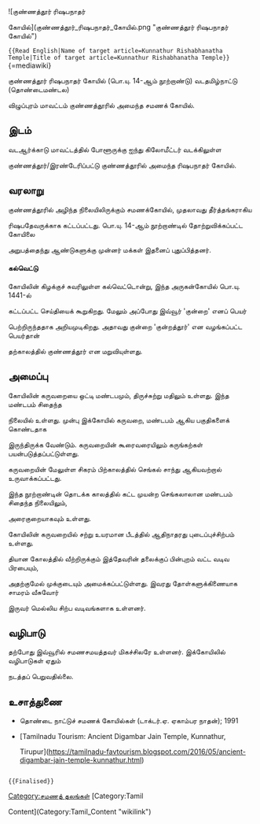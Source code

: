 ![குண்ணத்தூர் ரிஷபநாதர்
கோயில்](குண்ணத்தூர்_ரிஷபநாதர்_கோயில்.png "குண்ணத்தூர் ரிஷபநாதர் கோயில்")
`{{Read English|Name of target article=Kunnathur Rishabhanatha Temple|Title of target article=Kunnathur Rishabhanatha Temple}}`{=mediawiki}
குண்ணத்தூர் ரிஷபநாதர் கோயில் (பொ.யு. 14-ஆம் நூற்றாண்டு) வடதமிழ்நாட்டு (தொண்டைமண்டல)
விழுப்புரம் மாவட்டம் குண்ணத்தூரில் அமைந்த சமணக் கோயில்.

## இடம்

வடஆர்க்காடு மாவட்டத்தில் போளூருக்கு ஐந்து கிலோமீட்டர் வடக்கிலுள்ள
குண்ணத்தூர்/இரண்டேரிப்பட்டு குண்ணத்தூரில் அமைந்த ரிஷபநாதர் கோயில்.

## வரலாறு

குண்ணத்தூரில் அழிந்த நிலையிலிருக்கும் சமணக்கோயில், முதலாவது தீர்த்தங்கராகிய
ரிஷபதேவருக்காக கட்டப்பட்டது. பொ.யு. 14-ஆம் நூற்றாண்டில் தோற்றுவிக்கப்பட்ட கோயிலை
அறுபத்தைந்து ஆண்டுகளுக்கு முன்னர் மக்கள் இதனைப் புதுப்பித்தனர்.

#### கல்வெட்டு

கோயிலின் கிழக்குச் சுவரிலுள்ள கல்வெட்டொன்று, இந்த அருகன்கோயில் பொ.யு. 1441-ல்
கட்டப்பட்ட செய்தியைக் கூறுகிறது. மேலும் அப்போது இவ்வூர் 'குன்றை\' எனப் பெயர்
பெற்றிருந்ததாக அறியமுடிகிறது. அதாவது குன்றை \'குன்றத்தூர்' என வழங்கப்பட்ட பெயர்தான்
தற்காலத்தில் குண்ணத்தூர் என மறுவியுள்ளது.

## அமைப்பு

கோயிலின் கருவறையை ஒட்டி மண்டபமும், திருச்சுற்று மதிலும் உள்ளது. இந்த மண்டபம் சிதைந்த
நிலையில் உள்ளது. முன்பு இக்கோயில் கருவறை, மண்டபம் ஆகிய பகுதிகளைக் கொண்டதாக
இருந்திருக்க வேண்டும். கருவறையின் கூரைவரையிலும் கருங்கற்கள் பயன்படுத்தப்பட்டுள்ளது.
கருவறையின் மேலுள்ள சிகரம் பிற்காலத்தில் செங்கல் சாந்து ஆகியவற்றால் உருவாக்கப்பட்டது.
இந்த நூற்றாண்டின் தொடக்க காலத்தில் கட்ட முயன்ற செங்கலாலான மண்டபம் சிதைந்த நிலையிலும்,
அரைகுறையாகவும் உள்ளது.

கோயிலின் கருவறையில் சற்று உயரமான பீடத்தில் ஆதிநாதரது புடைப்புச்சிற்பம் உள்ளது.
தியான கோலத்தில் வீற்றிருக்கும் இத்தேவரின் தலைக்குப் பின்புறம் வட்ட வடிவ பிரபையும்,
அதற்குமேல் முக்குடையும் அமைக்கப்பட்டுள்ளது. இவரது தோள்களுக்கிணையாக சாமரம் வீசுவோர்
இருவர் மெல்லிய சிற்ப வடிவங்களாக உள்ளனர்.

## வழிபாடு

தற்போது இவ்வூரில் சமணசமயத்தவர் மிகச்சிலரே உள்ளனர். இக்கோயிலில் வழிபாடுகள் ஏதும்
நடத்தப் பெறுவதில்லை.

## உசாத்துணை

-   தொண்டை நாட்டுச் சமணக் கோயில்கள் (டாக்டர்.ஏ. ஏகாம்பர நாதன்); 1991
-   [Tamilnadu Tourism: Ancient Digambar Jain Temple, Kunnathur,
    Tirupur](https://tamilnadu-favtourism.blogspot.com/2016/05/ancient-digambar-jain-temple-kunnathur.html)

```{=mediawiki}
{{Finalised}}
```
[Category:சமணத் தலங்கள்](Category:சமணத்_தலங்கள் "wikilink") [Category:Tamil
Content](Category:Tamil_Content "wikilink")
